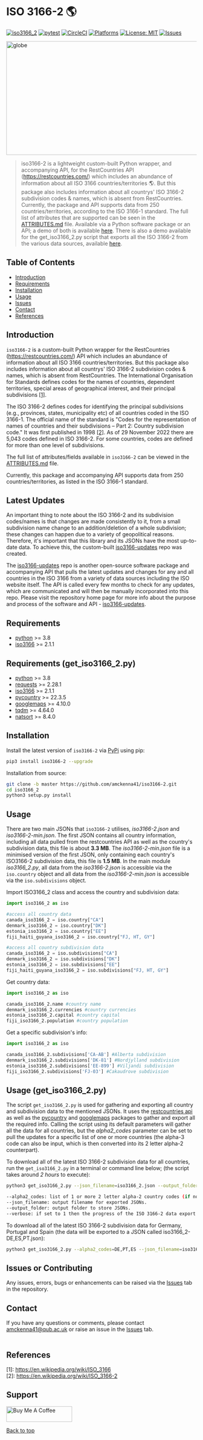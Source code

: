 # ISO 3166-2 🌎

[![iso3166_2](https://img.shields.io/pypi/v/iso3166-2)](https://pypi.org/project/iso3166-2/)
[![pytest](https://github.com/amckenna41/iso3166-2/workflows/Building%20and%20Testing/badge.svg)](https://github.com/amckenna41/iso3166-2/actions?query=workflowBuilding%20and%20Testing)
[![CircleCI](https://dl.circleci.com/status-badge/img/gh/amckenna41/iso3166-2/tree/main.svg?style=svg&circle-token=f399bc09886e183a1866efe27808ebecb21a5ea9)](https://dl.circleci.com/status-badge/redirect/gh/amckenna41/iso3166-2/tree/main)
[![Platforms](https://img.shields.io/badge/platforms-linux%2C%20macOS%2C%20Windows-green)](https://pypi.org/project/iso3166-2/)
[![License: MIT](https://img.shields.io/github/license/amckenna41/iso3166-2)](https://opensource.org/licenses/MIT)
[![Issues](https://img.shields.io/github/issues/amckenna41/iso3166-2)](https://github.com/amckenna41/iso3166-2/issues)
<!-- [![Size](https://img.shields.io/github/repo-size/amckenna41/iso3166-2)](https://github.com/amckenna41/iso3166-2) -->
<!-- [![Commits](https://img.shields.io/github/commit-activity/w/amckenna41/iso3166-2)](https://github.com/iso3166-2) -->
<!-- [![codecov](https://codecov.io/gh/amckenna41/pySAR/branch/master/graph/badge.svg?token=4PQDVGKGYN)](https://codecov.io/gh/amckenna41/pySAR) -->

<div alt="images" style="justify-content: center; display:flex; margin-left=10px;">
  <img src="https://upload.wikimedia.org/wikipedia/commons/3/3d/Flag-map_of_the_world_%282017%29.png" alt="globe" height="300" width="600"/>
  <!-- <img src="https://upload.wikimedia.org/wikipedia/commons/e/e3/ISO_Logo_%28Red_square%29.svg" alt="iso" height="300" width="400"/> -->
</div>

> iso3166-2 is a lightweight custom-built Python wrapper, and accompanying API, for the RestCountries API (https://restcountries.com/) which includes an abundance of information about all ISO 3166 countries/territories 🌎. But this package also includes information about all countrys' ISO 3166-2 subdivision codes & names, which is absent from RestCountries. Currently, the package and API supports data from 250 countries/territories, according to the ISO 3166-1 standard. The full list of attributes that are supported can be seen in the [ATTRIBUTES.md][attributes] file. Available via a Python software package or an API; a demo of both is available [here][demo]. There is also a demo available for the get_iso3166_2.py script that exports all the ISO 3166-2 from the various data sources, available [here][demo_get_iso3166_2].

Table of Contents
-----------------
  * [Introduction](#introduction)
  * [Requirements](#requirements)
  * [Installation](#installation)
  * [Usage](#usage)
  * [Issues](#issuesorcontributing)
  * [Contact](#contact)
  * [References](#references)

Introduction
------------
`iso3166-2` is a custom-built Python wrapper for the RestCountries (https://restcountries.com/) API which includes an abundance of information about all ISO 3166 countries/territories. But this package also includes information about all countrys' ISO 3166-2 subdivision codes & names, which is absent from RestCountries. The International Organisation for Standards defines codes for the names of countries, dependent territories, special areas of geographical interest, and their principal subdivisions [[1]](#references).

The ISO 3166-2 defines codes for identifying the principal subdivisions (e.g., provinces, states, municipality etc) of all countries coded in the ISO 3166-1. The official name of the standard is "Codes for the representation of names of countries and their subdivisions – Part 2: Country subdivision code." It was first published in 1998 [[2]](#references). As of 29 November 2022 there are 5,043 codes defined in ISO 3166-2. For some countries, codes are defined for more than one level of subdivisions.

The full list of attributes/fields available in `iso3166-2` can be viewed in the [ATTRIBUTES.md][attributes] file.

Currently, this package and accompanying API supports data from 250 countries/territories, as listed in the ISO 3166-1 standard.

Latest Updates
--------------
An important thing to note about the ISO 3166-2 and its subdivision codes/names is that changes are made consistently to it, from a small subdivision name change to an addition/deletion of a whole subdivision; these changes can happen due to a variety of geopolitical reasons. Therefore, it's important that this library and its JSONs have the most up-to-date data. To achieve this, the custom-built [iso3166-updates][iso3166-updates] repo was created.

The [iso3166-updates][iso3166-updates] repo is another open-source software package and accompanying API that pulls the latest updates and changes for any and all countries in the ISO 3166 from a variety of data sources including the ISO website itself. The API is called every few months to check for any updates, which are communicated and will then be manually incorporated into this repo. Please visit the repository home page for more info about the purpose and process of the software and API - [iso3166-updates][iso3166-updates].

Requirements
------------
* [python][python] >= 3.8
* [iso3166][iso3166] >= 2.1.1

Requirements (get_iso3166_2.py)
------------------------------
* [python][python] >= 3.8
* [requests][requests] >= 2.28.1
* [iso3166][iso3166] >= 2.1.1
* [pycountry][pycountry] >= 22.3.5
* [googlemaps][googlemaps] >= 4.10.0
* [tqdm][tqdm] >= 4.64.0
* [natsort][natsort] >= 8.4.0

Installation
------------
Install the latest version of `iso3166-2` via [PyPi][PyPi] using pip:

```bash
pip3 install iso3166-2 --upgrade
```

Installation from source:
```bash
git clone -b master https://github.com/amckenna41/iso3166-2.git
cd iso3166_2
python3 setup.py install
```
Usage
-----
There are two main JSONs that `iso3166-2` utilises, <i>iso3166-2.json</i> and <i>iso3166-2-min.json</i>. The first JSON contains all country information, including all data pulled from the restcountries API as well as the country's subdivision data, this file is about <b>3.3 MB</b>. The <i>iso3166-2-min.json</i> file is a minimised version of the first JSON, only containing each country's ISO3166-2 subdivision data, this file is <b>1.5 MB</b>. In the main module <i>iso3166_2.py</i>, all data from the <i>iso3166-2.json</i> is accessible via the `iso.country` object and all data from the <i>iso3166-2-min.json</i> is accessible via the `iso.subdivisions` object.

Import ISO3166_2 class and access the country and subdivision data:
```python
import iso3166_2 as iso

#access all country data
canada_iso3166_2 = iso.country["CA"]
denmark_iso3166_2 = iso.country["DK"]
estonia_iso3166_2 = iso.country["EE"]
fiji_haiti_guyana_iso3166_2 = iso.country["FJ, HT, GY"]

#access all country subdivision data
canada_iso3166_2 = iso.subdivisions["CA"]
denmark_iso3166_2 = iso.subdivisions["DK"]
estonia_iso3166_2 = iso.subdivisions["EE"]
fiji_haiti_guyana_iso3166_2 = iso.subdivisions["FJ, HT, GY"]
```

Get country data:
```python
import iso3166_2 as iso

canada_iso3166_2.name #country name
denmark_iso3166_2.currencies #country currencies
estonia_iso3166_2.capital #country capital 
fiji_iso3166_2.population #country population 
```

Get a specific subdivision's info:
```python
import iso3166_2 as iso

canada_iso3166_2.subdivisions['CA-AB'] #Alberta subdivision
denmark_iso3166_2.subdivisions['DK-81'] #Nordjylland subdivision
estonia_iso3166_2.subdivisions['EE-899'] #Viljandi subdivision
fiji_iso3166_2.subdivisions['FJ-03'] #Cakaudrove subdivision 
```

Usage (get_iso3166_2.py)
-----------------------
The script `get_iso3166_2.py` is used for gathering and exporting all country and subdivision data to the mentioned JSONs. It uses the [restcountries api][rest] as well as the [pycountry][pycountry] and [googlemaps][googlemaps] packages to gather and export all the required info. Calling the script using its default parameters will gather all the data for all countries, but the <i>alpha2_codes</i> parameter can be set to pull the updates for a specific list of one or more countries (the alpha-3 code can also be input, which is then converted into its 2 letter alpha-2 counterpart).

To download all of the latest ISO 3166-2 subdivision data for all countries, run the `get_iso3166_2.py` in a terminal or command line below; (the script takes around <em>2 hours</em> to execute):

```bash
python3 get_iso3166_2.py --json_filename=iso3166_2.json --output_folder=iso3166_2 --verbose

--alpha2_codes: list of 1 or more 2 letter alpha-2 country codes (if not specified then all country codes will be used).
--json_filename: output filename for exported JSONs.
--output_folder: output folder to store JSONs.
--verbose: if set to 1 then the progress of the ISO 3166-2 data export will be output.
```

To download all of the latest ISO 3166-2 subdivision data for Germany, Portugal and Spain (the data will be exported to a JSON called iso3166_2-DE,ES,PT.json):
```bash
python3 get_iso3166_2.py --alpha2_codes=DE,PT,ES --json_filename=iso3166_2.json 
```

Issues or Contributing
----------------------
Any issues, errors, bugs or enhancements can be raised via the [Issues][issues] tab in the repository.

Contact
-------
If you have any questions or comments, please contact amckenna41@qub.ac.uk or raise an issue in the [Issues][issues] tab.  <br><br>
<!-- [![LinkedIn](https://img.shields.io/badge/LinkedIn-0077B5?style=for-the-badge&logo=linkedin&logoColor=white)](https://www.linkedin.com/in/adam-mckenna-7a5b22151/) -->

References
----------
\[1\]: https://en.wikipedia.org/wiki/ISO_3166 <br>
\[2\]: https://en.wikipedia.org/wiki/ISO_3166-2 <br>

Support
-------
<a href="https://www.buymeacoffee.com/amckenna41" target="_blank"><img src="https://cdn.buymeacoffee.com/buttons/default-orange.png" alt="Buy Me A Coffee" height="41" width="174"></a>

[Back to top](#TOP)

[python]: https://www.python.org/downloads/release/python-360/
[requests]: https://requests.readthedocs.io/
[iso3166]: https://github.com/deactivated/python-iso3166
[pycountry]: https://github.com/flyingcircusio/pycountry
[rest]: https://restcountries.com/
[googlemaps]: https://github.com/googlemaps/google-maps-services-python
[tqdm]: https://github.com/tqdm/tqdm
[natsort]: https://pypi.org/project/natsort/
[PyPi]: https://pypi.org/project/iso3166-2/
[iso3166-updates]: https://github.com/amckenna41/iso3166-updates
[demo]: https://colab.research.google.com/drive/1btfEx23bgWdkUPiwdwlDqKkmUp1S-_7U?usp=sharing
[demo_get_iso3166_2]: https://colab.research.google.com/drive/1PXMhpazjsLXVr33RSLZ3w7Tq0RomwPol?usp=sharing
[attributes]: https://github.com/amckenna41/iso3166-2/ATTRIBUTES.md 
[issues]: https://github.com/amckenna41/iso3166-2/issues